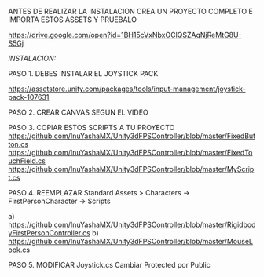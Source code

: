 ANTES DE REALIZAR LA INSTALACION CREA UN PROYECTO COMPLETO E IMPORTA ESTOS ASSETS Y PRUEBALO

https://drive.google.com/open?id=1BH15cVxNbxOClQSZAqNjReMtG8U-S5Gj




*INSTALACION:*

PASO 1. DEBES INSTALAR EL JOYSTICK PACK

https://assetstore.unity.com/packages/tools/input-management/joystick-pack-107631

PASO 2. CREAR CANVAS SEGUN EL VIDEO

PASO 3. COPIAR ESTOS SCRIPTS A TU PROYECTO
https://github.com/InuYashaMX/Unity3dFPSController/blob/master/FixedButton.cs
https://github.com/InuYashaMX/Unity3dFPSController/blob/master/FixedTouchField.cs
https://github.com/InuYashaMX/Unity3dFPSController/blob/master/MyScript.cs

PASO 4. REEMPLAZAR Standard Assets > Characters -> FirstPersonCharacter -> Scripts

a) https://github.com/InuYashaMX/Unity3dFPSController/blob/master/RigidbodyFirstPersonController.cs
b) https://github.com/InuYashaMX/Unity3dFPSController/blob/master/MouseLook.cs

PASO 5. MODIFICAR Joystick.cs
Cambiar Protected por Public
